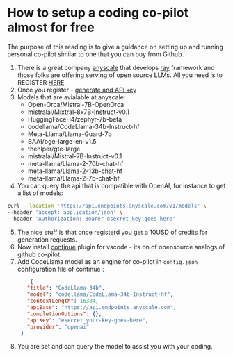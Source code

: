 # How to setup a coding co-pilot almost for free  
The purpose of this reading is to give a guidance on setting up and running personal co-pilot similar to one that you can buy from Github.  
1. There is a great company [anyscale](https://www.anyscale.com/) that develops [ray](https://www.ray.io/) framework and those folks are offering serving of open source LLMs. All you need is to REGISTER [HERE](https://app.endpoints.anyscale.com/welcome)
2. Once you register - [generate and API key](https://app.endpoints.anyscale.com/credentials)
3. Models that are avialable at anyscale:
   - Open-Orca/Mistral-7B-OpenOrca
   - mistralai/Mixtral-8x7B-Instruct-v0.1
   - HuggingFaceH4/zephyr-7b-beta
   - codellama/CodeLlama-34b-Instruct-hf
   - Meta-Llama/Llama-Guard-7b
   - BAAI/bge-large-en-v1.5
   - thenlper/gte-large
   - mistralai/Mistral-7B-Instruct-v0.1
   - meta-llama/Llama-2-70b-chat-hf
   - meta-llama/Llama-2-13b-chat-hf
   - meta-llama/Llama-2-7b-chat-hf
4. You can query the api that is compatible with OpenAI, for instance to get a list of models:
```sh
curl --location 'https://api.endpoints.anyscale.com/v1/models' \
--header 'accept: application/json' \
--header 'Authorization: Bearer esecret_key-goes-here'
```
5. The nice stuff is that once registerd you get a 10USD of credits for generation requests.
6. Now install [continue](https://continue.dev/docs/quickstart) plugin for vscode - its on of opensource analogs of github co-pilot.
7. Add CodeLlama model as an engine for co-pilot in `config.json` configuration file of continue :
   ```json
       {
      "title": "CodeLlama-34b",
      "model": "codellama/CodeLlama-34b-Instruct-hf",
      "contextLength": 16384,
      "apiBase": "https://api.endpoints.anyscale.com",
      "completionOptions": {},
      "apiKey": "esecret_your-key-goes-here",
      "provider": "openai"
    }
   ```
8. You are set and can query the model to assist you with your coding. 
